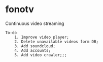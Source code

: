# fonotv
Continuous video streaming

    To-do
        1. Improve video player;
        2. Delete unavailable videos form DB;
        3. Add soundcloud;
        4. Add accounts;
        5. Add video crawler;;; 
